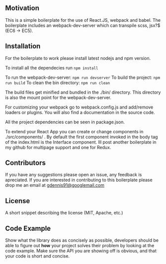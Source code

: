 ## Motivation

This is a simple boilerplate for the use of React.JS, webpack and babel.
The boilerplate includes an webpack-dev-server which can transpile scss,
jsx?$ (EC6 -> EC5).

## Installation

For the boilerplate to work please install latest nodejs and npm version.

To install all the dependecies run `npm install`

To run the webpack-dev-server: `npm run devserver`
To build the project: `npm run build`
To clean the bin directory: `npm run clean`

The build files get minified and bundled in the ./bin/ directory. This directory
is also the mount point for the webpack-dev-server.

For customizing your webpack go to webpack.config.js and add/remove loaders or
plugins. You will also find a documentation in the source code.

All the project dependencies can be seen in package.json.

To extend your React App you can create or change components in
./src/components/ . By default the first component invoked in the body tag
of the index.html is the Interface component.
Ill post another boilerplate in my github for multipage support and one for
Redux.

## Contributors

If you have any suggestions please open an issue, any feedback is apreciated.
If you are interested in contributing to this boilerplate please drop me an
email at gdennis91@googlemail.com

## License

A short snippet describing the license (MIT, Apache, etc.)

## Code Example

Show what the library does as concisely as possible, developers should be able to figure out **how** your project solves their problem by looking at the code example. Make sure the API you are showing off is obvious, and that your code is short and concise.
